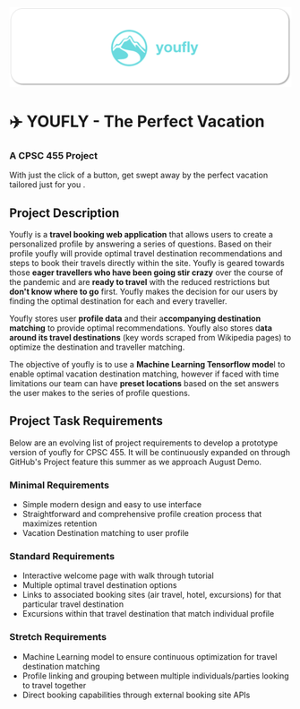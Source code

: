 <p align="center">
<img src="/assets/Banner.png" width="700px"/>
  </p>
 
# ✈️ YOUFLY - The Perfect Vacation
### A CPSC 455 Project
With just the click of a button, get swept away by the perfect vacation tailored just for you . 

## Project Description

Youfly is a **travel booking web application** that allows users to create a personalized profile by answering a series of questions. Based on their profile youfly will provide optimal travel destination recommendations and steps to book their travels directly within the site. Youfly is geared towards those **eager travellers who have been going stir crazy** over the course of the pandemic and are **ready to travel** with the reduced restrictions but **don't know where to go** first. Youfly makes the decision for our users by finding the optimal destination for each and every traveller. 

Youfly stores user **profile data** and their a**ccompanying destination matching** to provide optimal recommendations. Youfly also stores d**ata around its travel destinations** (key words scraped from Wikipedia pages) to optimize the destination and traveller matching. 

The objective of youfly is to use a **Machine Learning Tensorflow mode**l to enable optimal vacation destination matching, however if faced with time limitations our team can have **preset locations** based on the set answers the user makes to the series of profile questions. 

## Project Task Requirements
Below are an evolving list of project requirements to develop a prototype version of youfly for CPSC 455. It will be continuously expanded on through GitHub's Project feature this summer as we approach August Demo.

### Minimal Requirements
- Simple modern design and easy to use interface 
- Straightforward and comprehensive profile creation process that maximizes retention
- Vacation Destination matching to user profile

### Standard Requirements 
- Interactive welcome page with walk through tutorial
- Multiple optimal travel destination options 
- Links to associated booking sites (air travel, hotel, excursions) for that particular travel destination
- Excursions within that travel destination that match individual profile

### Stretch Requirements
- Machine Learning model to ensure continuous optimization for travel destination matching
- Profile linking and grouping between multiple individuals/parties looking to travel together
- Direct booking capabilities through external booking site APIs
